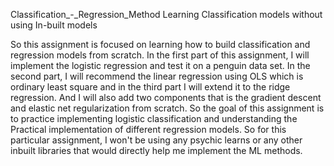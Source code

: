 Classification_-_Regression_Method
Learning Classification models without using In-built models

So this assignment is focused on learning how to build classification and regression models from scratch. In the first part of this assignment,
I will implement the logistic regression and test it on a penguin data set. In the second part, I will recommend the linear regression using OLS which is ordinary least square and in the third part 
I will extend it to the ridge regression. And I will also add two components that is the gradient descent and elastic net regularization from scratch. So the goal of this assignment is to practice implementing 
logistic classification and understanding the Practical implementation of different regression models. So for this particular assignment, I won't be using any psychic learns or any other inbuilt libraries that would directly help me implement the ML methods.
